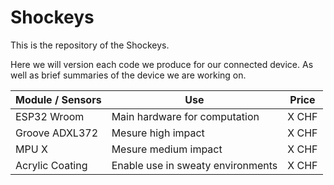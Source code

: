 # Shockeys

This is the repository of the Shockeys. 

Here we will version each code we produce for our connected device. As well as brief summaries of the device we are working on. 

| Module / Sensors | Use | Price |
| ------------- | ------------- |------------- |
| ESP32 Wroom  | Main hardware for computation | X CHF
| Groove ADXL372  | Mesure high impact  | X CHF
| MPU X  | Mesure medium impact  | X CHF |
| Acrylic Coating  | Enable use in sweaty environments  | X CHF |

